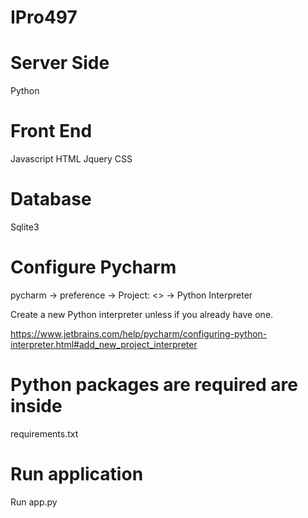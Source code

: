 # IPro497

# Server Side
Python

# Front End
Javascript
HTML
Jquery
CSS

# Database
Sqlite3

# Configure Pycharm
pycharm → preference → Project: <<Folder Name>> → Python Interpreter
  
Create a new Python interpreter unless if you already have one.

https://www.jetbrains.com/help/pycharm/configuring-python-interpreter.html#add_new_project_interpreter

# Python packages are required are inside
requirements.txt

# Run application
Run app.py
